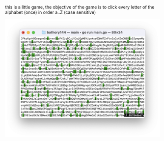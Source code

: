this is a little game, the objective of the game is to click every letter of the alphabet (once) in order a..Z (case sensitive)

![Screenshot](https://raw.githubusercontent.com/treeshateorcs/bathory144/main/screenshot.png)
